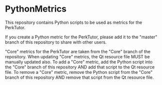 PythonMetrics
=============

This repository contains Python scripts to be used as metrics for the PerkTutor.

If you create a Python metric for the PerkTutor, please add it to the "master" branch of this repository to share with other users.

"Core" metrics for the PerkTutor are taken from the "Core" branch of the repository. When updating "Core" metrics, the Qt resource file MUST be manually updated also. To add a "Core" metric, add the Python script into the "Core" branch of this repository AND add that script to the Qt resource file. To remove a "Core" metric, remove the Python script from the "Core" branch of this repository AND remove that script from the Qt resource file.
